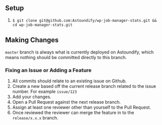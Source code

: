 ## Setup

1. `$ git clone git@github.com:Astoundify/wp-job-manager-stats.git && cd wp-job-manager-stats.git`

## Making Changes

`master` branch is always what is currently deployed on Astoundify, which means nothing should be committed directly to this branch.

### Fixing an Issue or Adding a Feature

1. All commits should relate to an existing issue on Github.
2. Create a new based off the current release branch related to the issue number. For example `issue/123`
3. Add your changes.
4. Open a Pull Request against the next release branch.
5. Assign at least one reviewer other than yourself to the Pull Request.
6. Once reviewed the reviewer can merge the feature in to the `release/x.x.x` branch.
